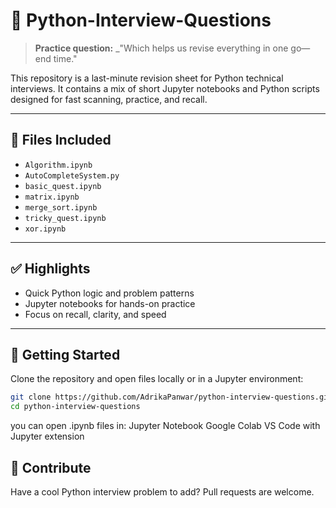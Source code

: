 # 🧠 Python-Interview-Questions

> **Practice question:** _"Which helps us revise everything in one go—end time."

This repository is a last-minute revision sheet for Python technical interviews. It contains a mix of short Jupyter notebooks and Python scripts designed for fast scanning, practice, and recall.

---

## 📁 Files Included

- `Algorithm.ipynb`
- `AutoCompleteSystem.py`
- `basic_quest.ipynb`
- `matrix.ipynb`
- `merge_sort.ipynb`
- `tricky_quest.ipynb`
- `xor.ipynb`

---

## ✅ Highlights

- Quick Python logic and problem patterns  
- Jupyter notebooks for hands-on practice  
- Focus on recall, clarity, and speed  

---

## 🚀 Getting Started

Clone the repository and open files locally or in a Jupyter environment:

```bash
git clone https://github.com/AdrikaPanwar/python-interview-questions.git
cd python-interview-questions
```

you can open .ipynb files in:
Jupyter Notebook
Google Colab
VS Code with Jupyter extension

## 🙌 Contribute

Have a cool Python interview problem to add?
Pull requests are welcome.



